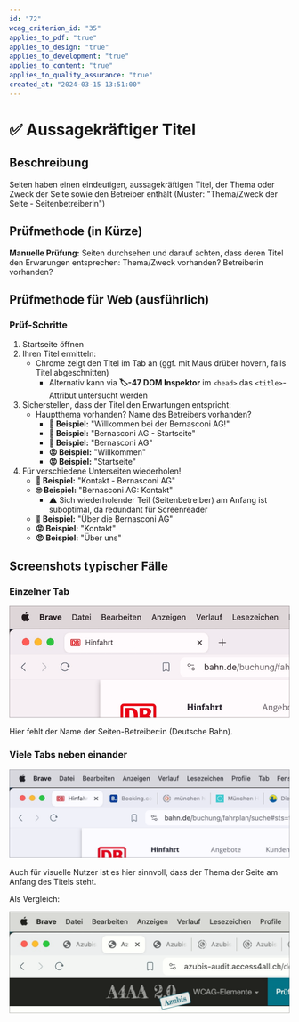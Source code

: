 ```yaml
---
id: "72"
wcag_criterion_id: "35"
applies_to_pdf: "true"
applies_to_design: "true"
applies_to_development: "true"
applies_to_content: "true"
applies_to_quality_assurance: "true"
created_at: "2024-03-15 13:51:00"
---
```


# ✅ Aussagekräftiger Titel

## Beschreibung

Seiten haben einen eindeutigen, aussagekräftigen Titel, der Thema oder Zweck der Seite sowie den Betreiber enthält (Muster: "Thema/Zweck der Seite - Seitenbetreiberin")

## Prüfmethode (in Kürze)

**Manuelle Prüfung:** Seiten durchsehen und darauf achten, dass deren Titel den Erwarungen entsprechen: Thema/Zweck vorhanden? Betreiberin vorhanden?

## Prüfmethode für Web (ausführlich)

### Prüf-Schritte

1. Startseite öffnen
1. Ihren Titel ermitteln:
    - Chrome zeigt den Titel im Tab an (ggf. mit Maus drüber hovern, falls Titel abgeschnitten)
        - Alternativ kann via **🏷️-47 DOM Inspektor** im `<head>` das `<title>`-Attribut untersucht werden
2. Sicherstellen, dass der Titel den Erwartungen entspricht:
    - Hauptthema vorhanden? Name des Betreibers vorhanden?
        - **🙂 Beispiel:** "Willkommen bei der Bernasconi AG!"
        - **🙂 Beispiel:** "Bernasconi AG - Startseite"
        - **🙂 Beispiel:** "Bernasconi AG"
        - **😡 Beispiel:** "Willkommen"
        - **😡 Beispiel:** "Startseite"
3. Für verschiedene Unterseiten wiederholen!
    - **🙂 Beispiel:** "Kontakt - Bernasconi AG"
    - **🙄 Beispiel:** "Bernasconi AG: Kontakt"
        - ⚠️ Sich wiederholender Teil (Seitenbetreiber) am Anfang ist suboptimal, da redundant für Screenreader
    - **🙂 Beispiel:** "Über die Bernasconi AG"
    - **😡 Beispiel:** "Kontakt"
    - **😡 Beispiel:** "Über uns"

## Screenshots typischer Fälle

### Einzelner Tab

![Webseite der Deutschen Bahn in Chrome](images/webseite-der-deutschen-bahn-in-chrome.png)

Hier fehlt der Name der Seiten-Betreiber:in (Deutsche Bahn).

### Viele Tabs neben einander

![Viele Tabs neben einander in Chrome](images/viele-tabs-neben-einander-in-chrome.png)

Auch für visuelle Nutzer ist es hier sinnvoll, dass der Thema der Seite am Anfang des Titels steht.

Als Vergleich:

![Viele Tabs, deren Titel identisch anfangen](images/viele-tabs-deren-titel-identisch-anfangen.png)